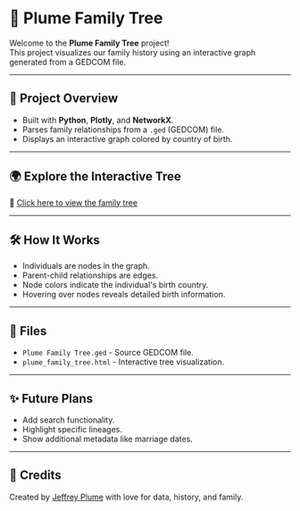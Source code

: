 # 🌳 Plume Family Tree

Welcome to the **Plume Family Tree** project!  
This project visualizes our family history using an interactive graph generated from a GEDCOM file.

---

## 📜 Project Overview
- Built with **Python**, **Plotly**, and **NetworkX**.
- Parses family relationships from a `.ged` (GEDCOM) file.
- Displays an interactive graph colored by country of birth.

---

## 🌍 Explore the Interactive Tree

🔗 [Click here to view the family tree](https://jeffrey-plume.github.io/Family-Tree/plume_family_tree.html)

---

## 🛠️ How It Works
- Individuals are nodes in the graph.
- Parent-child relationships are edges.
- Node colors indicate the individual's birth country.
- Hovering over nodes reveals detailed birth information.

---

## 📂 Files
- `Plume Family Tree.ged` - Source GEDCOM file.
- `plume_family_tree.html` - Interactive tree visualization.

---

## ✨ Future Plans
- Add search functionality.
- Highlight specific lineages.
- Show additional metadata like marriage dates.

---

## 📢 Credits
Created by [Jeffrey Plume](https://github.com/jeffrey-plume) with love for data, history, and family.
